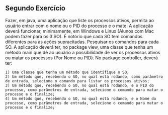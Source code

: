 ## Segundo Exercício

Fazer, em java, uma aplicação que liste os processos ativos, permita ao usuário entrar com o nome ou o PID do processo e o mate. A aplicação deverá funcionar, minimamente, em Windows e Linux (Alunos com Mac podem fazer para os 3 SO). É notório que cada SO tem comandos diferentes para as ações supracitadas. Pesquisar os comandos para cada SO. A aplicação deverá ter, no package view, uma classe que tenha um método main que dê ao usuário a possibilidade de ver os processos ativos ou matar os processos (Por Nome ou PID). No package controller, deverá ter: 

    1) Uma classe que tenha um método que identifique o SO;     
    2) Um método que, recebendo o SO, no qual está rodando, como parâmetro de entrada, selecione o comando para listar os processos ativos; 
    3) Um método que, recebendo o SO, no qual está rodando, e o PID do processo, como parâmetros de entrada, selecione o comando para matar o processo e o finalize; 
    4) Um método que, recebendo o SO, no qual está rodando, e o Nome do processo, como parâmetros de entrada, selecione o comando para matar o processo e o finalize; 
